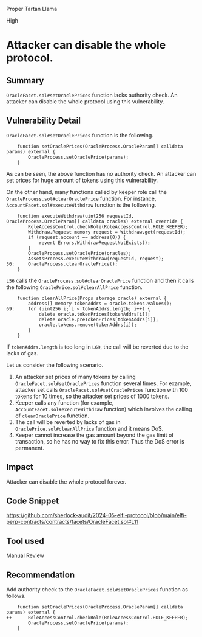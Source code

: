 Proper Tartan Llama

High

# Attacker can disable the whole protocol.

## Summary
`OracleFacet.sol#setOraclePrices` function lacks authority check.
An attacker can disable the whole protocol using this vulnerability.

## Vulnerability Detail
`OracleFacet.sol#setOraclePrices` function is the following.
```solidity
    function setOraclePrices(OracleProcess.OracleParam[] calldata params) external {
        OracleProcess.setOraclePrice(params);
    }
```
As can be seen, the above function has no authority check.
An attacker can set prices for huge amount of tokens using this vulnerability.

On the other hand, many functions called by keeper role call the `OracleProcess.sol#clearOraclePrice` function.
For instance, `AccountFacet.sol#executeWithdraw` function is the following.
```solidity
    function executeWithdraw(uint256 requestId, OracleProcess.OracleParam[] calldata oracles) external override {
        RoleAccessControl.checkRole(RoleAccessControl.ROLE_KEEPER);
        Withdraw.Request memory request = Withdraw.get(requestId);
        if (request.account == address(0)) {
            revert Errors.WithdrawRequestNotExists();
        }
        OracleProcess.setOraclePrice(oracles);
        AssetsProcess.executeWithdraw(requestId, request);
56:     OracleProcess.clearOraclePrice();
    }
```
`L56` calls the `OracleProcess.sol#clearOraclePrice` function and then it calls the following `OraclePrice.sol#clearAllPrice` function.
```solidity
    function clearAllPrice(Props storage oracle) external {
        address[] memory tokenAddrs = oracle.tokens.values();
69:     for (uint256 i; i < tokenAddrs.length; i++) {
            delete oracle.tokenPrices[tokenAddrs[i]];
            delete oracle.preTokenPrices[tokenAddrs[i]];
            oracle.tokens.remove(tokenAddrs[i]);
        }
    }
```
If `tokenAddrs.length` is too long in `L69`, the call will be reverted due to the lacks of gas.

Let us consider the following scenario.
1. An attacker set prices of many tokens by calling `OracleFacet.sol#setOraclePrices` function several times. For example, attacker set calls `OracleFacet.sol#setOraclePrices` function with 100 tokens for 10 times, so the attacker set prices of 1000 tokens.
2. Keeper calls any function (for example, `AccountFacet.sol#executeWithdraw` function) which involves the calling of `clearOraclePrice` function.
3. The call will be reverted by lacks of gas in `OraclePrice.sol#clearAllPrice` function and it means DoS.
4. Keeper cannot increase the gas amount beyond the gas limit of transaction, so he has no way to fix this error. Thus the DoS error is permanent.

## Impact
Attacker can disable the whole protocol forever.

## Code Snippet
https://github.com/sherlock-audit/2024-05-elfi-protocol/blob/main/elfi-perp-contracts/contracts/facets/OracleFacet.sol#L11

## Tool used
Manual Review

## Recommendation
Add authority check to the `OracleFacet.sol#setOraclePrices` function as follows.
```solidity
    function setOraclePrices(OracleProcess.OracleParam[] calldata params) external {
++      RoleAccessControl.checkRole(RoleAccessControl.ROLE_KEEPER);
        OracleProcess.setOraclePrice(params);
    }
```